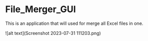 # File_Merger_GUI
This is an application that will used for merge all Excel files in one. 

![alt text](Screenshot 2023-07-31 111203.png)
